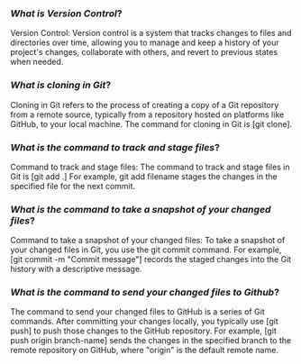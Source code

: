 ### *What is Version Control*?

Version Control: Version control is a system that tracks changes to files and directories over time, allowing you to manage and keep a history of your project's changes, collaborate with others, and revert to previous states when needed.

### *What is cloning in Git*?

Cloning in Git refers to the process of creating a copy of a Git repository from a remote source, typically from a repository hosted on platforms like GitHub, to your local machine. The command for cloning in Git is [git clone].

### *What is the command to track and stage files*?

Command to track and stage files: The command to track and stage files in Git is [git add .] For example, git add filename stages the changes in the specified file for the next commit.

### *What is the command to take a snapshot of your changed files*?

Command to take a snapshot of your changed files: To take a snapshot of your changed files in Git, you use the git commit command. For example, [git commit -m "Commit message"] records the staged changes into the Git history with a descriptive message.

### *What is the command to send your changed files to Github*?

The command to send your changed files to GitHub is a series of Git commands. After committing your changes locally, you typically use [git push] to push those changes to the GitHub repository. For example, [git push origin branch-name] sends the changes in the specified branch to the remote repository on GitHub, where "origin" is the default remote name.








